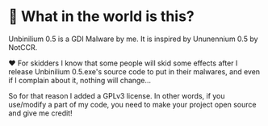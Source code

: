 # 🤔 What in the world is this?
Unbinilium 0.5 is a GDI Malware by me. It is inspired by Ununennium 0.5 by NotCCR.

❤️ For skidders
I know that some people will skid some effects after I release Unbinilium 0.5.exe's source code to put in their malwares, and even if I complain about it, nothing will change...

So for that reason I added a GPLv3 license. In other words, if you use/modify a part of my code, you need to make your project open source and give me credit!

